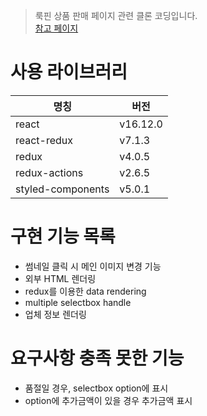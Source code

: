 > 룩핀 상품 판매 페이지 관련 클론 코딩입니다.  
> [참고 페이지](https://www.lookpin.co.kr/products/1986863)

# 사용 라이브러리

| 명칭              | 버전     |
| ----------------- | -------- |
| react             | v16.12.0 |
| react-redux       | v7.1.3   |
| redux             | v4.0.5   |
| redux-actions     | v2.6.5   |
| styled-components | v5.0.1   |

# 구현 기능 목록

- 썸네일 클릭 시 메인 이미지 변경 기능
- 외부 HTML 렌더링
- redux를 이용한 data rendering
- multiple selectbox handle
- 업체 정보 렌더링

# 요구사항 충족 못한 기능

- 품절일 경우, selectbox option에 표시
- option에 추가금액이 있을 경우 추가금액 표시
